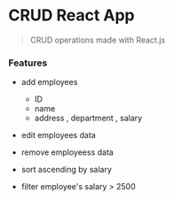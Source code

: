 # CRUD React App
> CRUD operations made with React.js

### Features
- add employees
   - ID
   - name
   - address , department , salary
 
- edit employees data
- remove employeess data
- sort ascending by salary
- filter employee's salary > 2500
